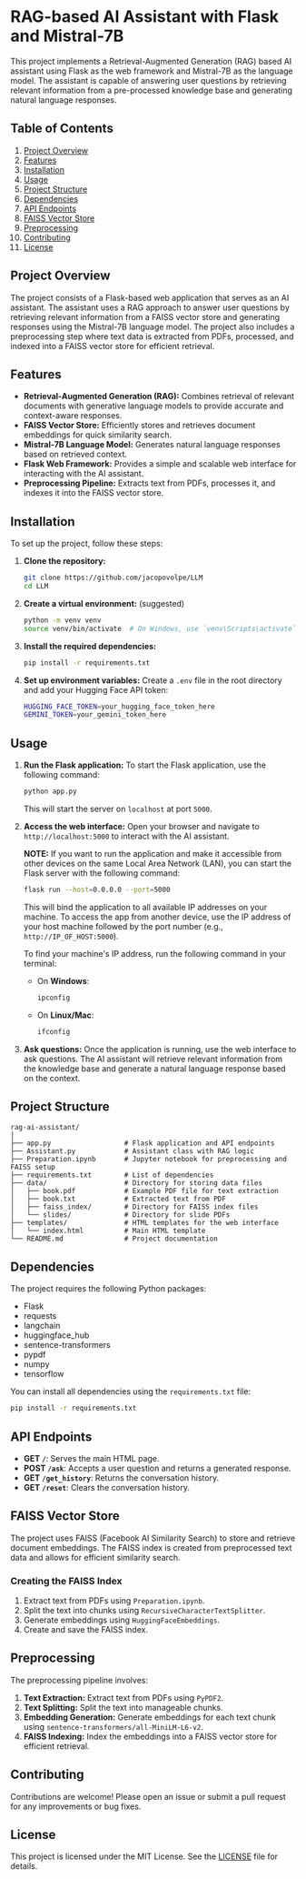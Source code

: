 # RAG-based AI Assistant with Flask and Mistral-7B

This project implements a Retrieval-Augmented Generation (RAG) based AI assistant using Flask as the web framework and Mistral-7B as the language model. The assistant is capable of answering user questions by retrieving relevant information from a pre-processed knowledge base and generating natural language responses.

## Table of Contents

1. [Project Overview](#project-overview)
2. [Features](#features)
3. [Installation](#installation)
4. [Usage](#usage)
5. [Project Structure](#project-structure)
6. [Dependencies](#dependencies)
7. [API Endpoints](#api-endpoints)
8. [FAISS Vector Store](#faiss-vector-store)
9. [Preprocessing](#preprocessing)
10. [Contributing](#contributing)
11. [License](#license)

## Project Overview

The project consists of a Flask-based web application that serves as an AI assistant. The assistant uses a RAG approach to answer user questions by retrieving relevant information from a FAISS vector store and generating responses using the Mistral-7B language model. The project also includes a preprocessing step where text data is extracted from PDFs, processed, and indexed into a FAISS vector store for efficient retrieval.

## Features

- **Retrieval-Augmented Generation (RAG):** Combines retrieval of relevant documents with generative language models to provide accurate and context-aware responses.
- **FAISS Vector Store:** Efficiently stores and retrieves document embeddings for quick similarity search.
- **Mistral-7B Language Model:** Generates natural language responses based on retrieved context.
- **Flask Web Framework:** Provides a simple and scalable web interface for interacting with the AI assistant.
- **Preprocessing Pipeline:** Extracts text from PDFs, processes it, and indexes it into the FAISS vector store.

## Installation

To set up the project, follow these steps:

1. **Clone the repository:**
   ```bash
   git clone https://github.com/jacopovolpe/LLM
   cd LLM
   ```

2. **Create a virtual environment:** (suggested)
   ```bash
   python -m venv venv
   source venv/bin/activate  # On Windows, use `venv\Scripts\activate`
   ```

3. **Install the required dependencies:**
   ```bash
   pip install -r requirements.txt
   ```

4. **Set up environment variables:**
   Create a `.env` file in the root directory and add your Hugging Face API token:
   ```bash
   HUGGING_FACE_TOKEN=your_hugging_face_token_here
   GEMINI_TOKEN=your_gemini_token_here
   ```
## Usage

1. **Run the Flask application:**
   To start the Flask application, use the following command:
   ```bash
   python app.py
   ```
   This will start the server on `localhost` at port `5000`.

2. **Access the web interface:**
   Open your browser and navigate to `http://localhost:5000` to interact with the AI assistant.

   **NOTE:** If you want to run the application and make it accessible from other devices on the same Local Area Network (LAN), you can start the Flask server with the following command:
   ```bash
   flask run --host=0.0.0.0 --port=5000
   ```
   This will bind the application to all available IP addresses on your machine. To access the app from another device, use the IP address of your host machine followed by the port number (e.g., `http://IP_OF_HOST:5000`).

   To find your machine's IP address, run the following command in your terminal:
   - On **Windows**: 
     ```bash
     ipconfig
     ```
   - On **Linux/Mac**:
     ```bash
     ifconfig
     ```

3. **Ask questions:**
   Once the application is running, use the web interface to ask questions. The AI assistant will retrieve relevant information from the knowledge base and generate a natural language response based on the context.

   
## Project Structure

```
rag-ai-assistant/
│
├── app.py                  # Flask application and API endpoints
├── Assistant.py            # Assistant class with RAG logic
├── Preparation.ipynb       # Jupyter notebook for preprocessing and FAISS setup
├── requirements.txt        # List of dependencies
├── data/                   # Directory for storing data files
│   ├── book.pdf            # Example PDF file for text extraction
│   ├── book.txt            # Extracted text from PDF
│   ├── faiss_index/        # Directory for FAISS index files
│   └── slides/             # Directory for slide PDFs
├── templates/              # HTML templates for the web interface
│   └── index.html          # Main HTML template
└── README.md               # Project documentation
```

## Dependencies

The project requires the following Python packages:

- Flask
- requests
- langchain
- huggingface_hub
- sentence-transformers
- pypdf
- numpy
- tensorflow

You can install all dependencies using the `requirements.txt` file:

```bash
pip install -r requirements.txt
```

## API Endpoints

- **GET `/`**: Serves the main HTML page.
- **POST `/ask`**: Accepts a user question and returns a generated response.
- **GET `/get_history`**: Returns the conversation history.
- **GET `/reset`**: Clears the conversation history.

## FAISS Vector Store

The project uses FAISS (Facebook AI Similarity Search) to store and retrieve document embeddings. The FAISS index is created from preprocessed text data and allows for efficient similarity search.

### Creating the FAISS Index

1. Extract text from PDFs using `Preparation.ipynb`.
2. Split the text into chunks using `RecursiveCharacterTextSplitter`.
3. Generate embeddings using `HuggingFaceEmbeddings`.
4. Create and save the FAISS index.

## Preprocessing

The preprocessing pipeline involves:

1. **Text Extraction:** Extract text from PDFs using `PyPDF2`.
2. **Text Splitting:** Split the text into manageable chunks.
3. **Embedding Generation:** Generate embeddings for each text chunk using `sentence-transformers/all-MiniLM-L6-v2`.
4. **FAISS Indexing:** Index the embeddings into a FAISS vector store for efficient retrieval.

## Contributing

Contributions are welcome! Please open an issue or submit a pull request for any improvements or bug fixes.

## License

This project is licensed under the MIT License. See the [LICENSE](LICENSE) file for details.
